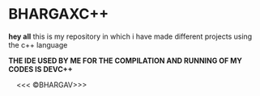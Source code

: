 # BHARGAXC++
<strong>hey all</strong>
<h>this is my repository in which i have made different projects using the c++ language</h>

<strong>THE IDE USED BY ME FOR THE COMPILATION AND RUNNING OF MY CODES IS DEVC++</strong>

&nbsp;&nbsp;&nbsp; &lt;&lt;&lt; &copy;BHARGAV&gt;&gt;&gt;
